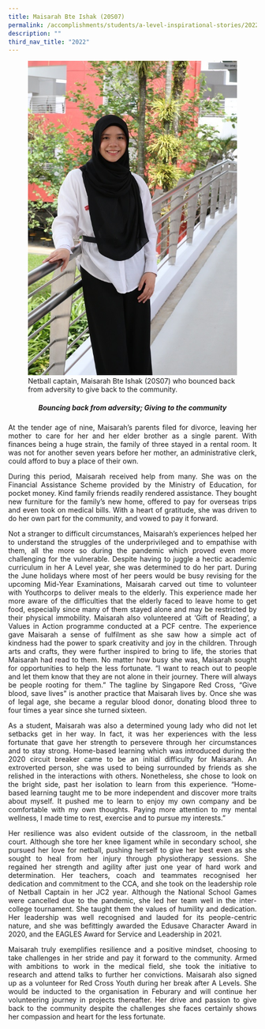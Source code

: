 ```yaml
---
title: Maisarah Bte Ishak (20S07)
permalink: /accomplishments/students/a-level-inspirational-stories/2022/maisarah/
description: ""
third_nav_title: "2022"
---
```

<figure>
<img src="/images/Maisarah.jpg">
<figcaption>Netball captain, Maisarah Bte Ishak (20S07) who bounced back from adversity to give back to the community.</figcaption>
</figure>

<div align=justify>
<center><h5>Bouncing back from adversity; Giving to the community</h5></center>

<p>
At the tender age of nine, Maisarah’s parents filed for divorce, leaving her mother to care for her and her elder brother as a single parent. With finances being a huge strain, the family of three stayed in a rental room. It was not for another seven years before her mother, an administrative clerk, could afford to buy a place of their own.</p>

<p>
During this period, Maisarah received help from many. She was on the Financial Assistance Scheme provided by the Ministry of Education, for pocket money. Kind family friends readily rendered assistance. They bought new furniture for the family’s new home, offered to pay for overseas trips and even took on medical bills. With a heart of gratitude, she was driven to do her own part for the community, and vowed to pay it forward.</p>

<p>
Not a stranger to difficult circumstances, Maisarah’s experiences helped her to understand the struggles of the underprivileged and to empathise with them, all the more so during the pandemic which proved even more challenging for the vulnerable. Despite having to juggle a hectic academic curriculum in her A Level year, she was determined to do her part. During the June holidays where most of her peers would be busy revising for the upcoming Mid-Year Examinations, Maisarah carved out time to volunteer with Youthcorps to deliver meals to the elderly. This experience made her more aware of the difficulties that the elderly faced to leave home to get food, especially since many of them stayed alone and may be restricted by their physical immobility. Maisarah also volunteered at ‘Gift of Reading’, a Values in Action programme conducted at a PCF centre. The experience gave Maisarah a sense of fulfilment as she saw how a simple act of kindness had the power to spark creativity and joy in the children. Through arts and crafts, they were further inspired to bring to life, the stories that Maisarah had read to them. No matter how busy she was, Maisarah sought for opportunities to help the less fortunate. “I want to reach out to people and let them know that they are not alone in their journey. There will always be people rooting for them.” The tagline by Singapore Red Cross, “Give blood, save lives” is another practice that Maisarah lives by. Once she was of legal age, she became a regular blood donor, donating blood three to four times a year since she turned sixteen.</p>

<p>
As a student, Maisarah was also a determined young lady who did not let setbacks get in her way. In fact, it was her experiences with the less fortunate that gave her strength to persevere through her circumstances and to stay strong. Home-based learning which was introduced during the 2020 circuit breaker came to be an initial difficulty for Maisarah. An extroverted person, she was used to being surrounded by friends as she relished in the interactions with others. Nonetheless, she chose to look on the bright side, past her isolation to learn from this experience. “Home-based learning taught me to be more independent and discover more traits about myself. It pushed me to learn to enjoy my own company and be comfortable with my own thoughts. Paying more attention to my mental wellness, I made time to rest, exercise and to pursue my interests.”</p>

<p>
Her resilience was also evident outside of the classroom, in the netball court. Although she tore her knee ligament while in secondary school, she pursued her love for netball, pushing herself to give her best even as she sought to heal from her injury through physiotherapy sessions. She regained her strength and agility after just one year of hard work and determination. Her teachers, coach and teammates recognised her dedication and commitment to the CCA, and she took on the leadership role of Netball Captain in her JC2 year. Although the National School Games were cancelled due to the pandemic, she led her team well in the inter-college tournament. She taught them the values of humility and dedication. Her leadership was well recognised and lauded for its people-centric nature, and she was befittingly awarded the Edusave Character Award in 2020, and the EAGLES Award for Service and Leadership in 2021.</p>

<p>
Maisarah truly exemplifies resilience and a positive mindset, choosing to take challenges in her stride and pay it forward to the community. Armed with ambitions to work in the medical field, she took the initiative to research and attend talks to further her convictions. Maisarah also signed up as a volunteer for Red Cross Youth during her break after A Levels. She would be inducted to the organisation in Feburary and will continue her volunteering journey in projects thereafter. Her drive and passion to give back to the community despite the challenges she faces certainly shows her compassion and heart for the less fortunate.</p>